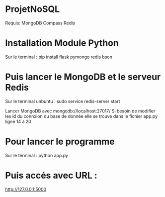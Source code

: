 # ProjetNoSQL
Requis:
MongoDB Compass
Redis

# Installation Module Python
Sur le terminal :
pip install flask pymongo redis bson

# Puis lancer le MongoDB et le serveur Redis
Sur le terminal unbuntu :
sudo service redis-server start

Lancer MongoDB avec mongodb://localhost:27017/
Si besoin de modifier les id du connxion du base de donnée elle se trouve dans le fichier app.py ligne 14 à 20

# Pour lancer le programme
Sur le terminal :
python app.py

# Puis accés avec URL :
http://127.0.0.1:5000
